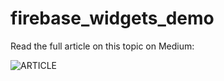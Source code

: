 # firebase_widgets_demo

Read the full article on this topic on Medium:

![ARTICLE](https://christiannitas.medium.com/speedrun-your-flutter-mvp-with-firebase-ui-f4927e1ab502)
